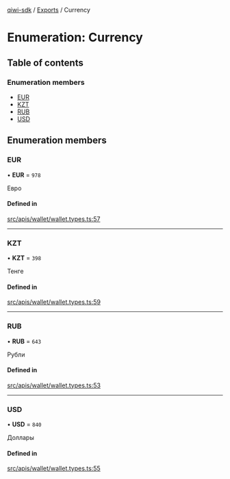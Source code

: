 [qiwi-sdk](../README.md) / [Exports](../modules.md) / Currency

# Enumeration: Currency

## Table of contents

### Enumeration members

- [EUR](Currency.md#eur)
- [KZT](Currency.md#kzt)
- [RUB](Currency.md#rub)
- [USD](Currency.md#usd)

## Enumeration members

### EUR

• **EUR** = `978`

Евро

#### Defined in

[src/apis/wallet/wallet.types.ts:57](https://github.com/AlexXanderGrib/node-qiwi-sdk/blob/16c3ee8/src/apis/wallet/wallet.types.ts#L57)

___

### KZT

• **KZT** = `398`

Тенге

#### Defined in

[src/apis/wallet/wallet.types.ts:59](https://github.com/AlexXanderGrib/node-qiwi-sdk/blob/16c3ee8/src/apis/wallet/wallet.types.ts#L59)

___

### RUB

• **RUB** = `643`

Рубли

#### Defined in

[src/apis/wallet/wallet.types.ts:53](https://github.com/AlexXanderGrib/node-qiwi-sdk/blob/16c3ee8/src/apis/wallet/wallet.types.ts#L53)

___

### USD

• **USD** = `840`

Доллары

#### Defined in

[src/apis/wallet/wallet.types.ts:55](https://github.com/AlexXanderGrib/node-qiwi-sdk/blob/16c3ee8/src/apis/wallet/wallet.types.ts#L55)
